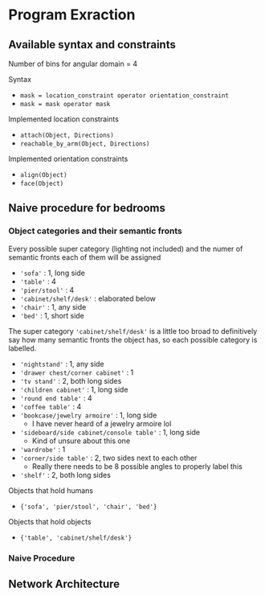 # Program Exraction 
## Available syntax and constraints
Number of bins for angular domain = 4

Syntax
 * `mask = location_constraint operator orientation_constraint`
 * `mask = mask operator mask`

Implemented location constraints 
 * `attach(Object, Directions)`
 * `reachable_by_arm(Object, Directions)`

Implemented orientation constraints 
 * `align(Object)`
 * `face(Object)`

## Naive procedure for bedrooms
### Object categories and their semantic fronts 
Every possible super category (lighting not included) and the numer of semantic fronts each of them will be assigned 
 * `'sofa'` : 1, long side
 * `'table'` : 4
 * `'pier/stool'` : 4
 * `'cabinet/shelf/desk'` : elaborated below 
 * `'chair'` : 1, any side
  * `'bed'` : 1, short side

The super category `'cabinet/shelf/desk'` is a little too broad to definitively say how many semantic fronts the object has, so each possible category is labelled. 
 * `'nightstand'` : 1, any side
 * `'drawer chest/corner cabinet'` : 1
 * `'tv stand'` : 2, both long sides
 * `'children cabinet'` : 1, long side 
 * `'round end table'` : 4
 * `'coffee table'` : 4 
 * `'bookcase/jewelry armoire'` : 1, long side 
    * I have never heard of a jewelry armoire lol 
 * `'sideboard/side cabinet/console table'` : 1, long side
    * Kind of unsure about this one 
 * `'wardrobe'` : 1
 * `'corner/side table'` : 2, two sides next to each other 
    * Really there needs to be 8 possible angles to properly label this 
 * `'shelf'` : 2, both long sides 

Objects that hold humans 
 * `{'sofa', 'pier/stool', 'chair', 'bed'}`

Objects that hold objects 
 * `{'table', 'cabinet/shelf/desk'}`

### Naive Procedure 

## Network Architecture 
